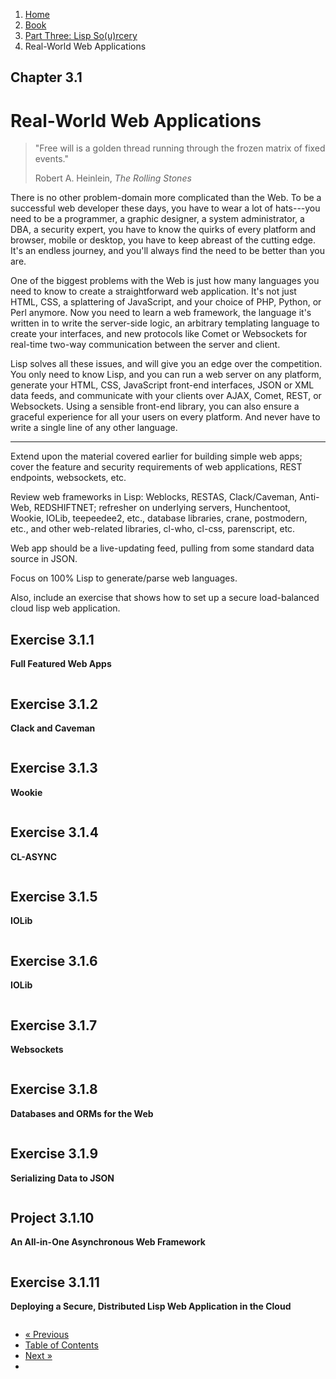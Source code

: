 
<ol class="breadcrumb">
  <li><a href="/">Home</a></li>
  <li><a href="/book/">Book</a></li>
  <li><a href="/book/3-00-00-overview/">Part Three: Lisp So(u)rcery</a></li>
  <li class="active">Real-World Web Applications</li>
</ol>

## Chapter 3.1

# Real-World Web Applications

> "Free will is a golden thread running through the frozen matrix of fixed events."
> <footer>Robert A. Heinlein, <em>The Rolling Stones</em></footer>

There is no other problem-domain more complicated than the Web.  To be a successful web developer these days, you have to wear a lot of hats---you need to be a programmer, a graphic designer, a system administrator, a DBA, a security expert, you have to know the quirks of every platform and browser, mobile or desktop, you have to keep abreast of the cutting edge.  It's an endless journey, and you'll always find the need to be better than you are.

One of the biggest problems with the Web is just how many languages you need to know to create a straightforward web application.  It's not just HTML, CSS, a splattering of JavaScript, and your choice of PHP, Python, or Perl anymore.  Now you need to learn a web framework, the language it's written in to write the server-side logic, an arbitrary templating language to create your interfaces, and new protocols like Comet or Websockets for real-time two-way communication between the server and client.

Lisp solves all these issues, and will give you an edge over the competition.  You only need to know Lisp, and you can run a web server on any platform, generate your HTML, CSS, JavaScript front-end interfaces, JSON or XML data feeds, and communicate with your clients over AJAX, Comet, REST, or Websockets.  Using a sensible front-end library, you can also ensure a graceful experience for all your users on every platform.  And never have to write a single line of any other language.

---

Extend upon the material covered earlier for building simple web apps; cover the feature and security requirements of web applications, REST endpoints, websockets, etc.

Review web frameworks in Lisp: Weblocks, RESTAS, Clack/Caveman, Anti-Web, REDSHIFTNET; refresher on underlying servers, Hunchentoot, Wookie, IOLib, teepeedee2, etc., database libraries, crane, postmodern, etc., and other web-related libraries, cl-who, cl-css, parenscript, etc.

Web app should be a live-updating feed, pulling from some standard data source in JSON.

Focus on 100% Lisp to generate/parse web languages.

Also, include an exercise that shows how to set up a secure load-balanced cloud lisp web application.

## Exercise 3.1.1

**Full Featured Web Apps**

```lisp

```

## Exercise 3.1.2

**Clack and Caveman**

```lisp

```

## Exercise 3.1.3

**Wookie**

```lisp

```

## Exercise 3.1.4

**CL-ASYNC**

```lisp

```

## Exercise 3.1.5

**IOLib**

```lisp

```

## Exercise 3.1.6

**IOLib**

```lisp

```

## Exercise 3.1.7

**Websockets**

```lisp

```

## Exercise 3.1.8

**Databases and ORMs for the Web**

```lisp

```

## Exercise 3.1.9

**Serializing Data to JSON**

```lisp

```

## Project 3.1.10

**An All-in-One Asynchronous Web Framework**

```lisp

```

## Exercise 3.1.11

**Deploying a Secure, Distributed Lisp Web Application in the Cloud**

```lisp

```

<ul class="pager">
  <li class="previous"><a href="/book/3-00-00-overview/">&laquo; Previous</a></li>
  <li><a href="/book/">Table of Contents</a></li>
  <li class="next"><a href="/book/3-02-00-typesetting/">Next &raquo;</a><li>
</ul>
